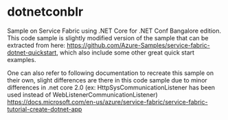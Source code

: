 # dotnetconblr
Sample on Service Fabric using .NET Core for .NET Conf Bangalore edition. This code sample is slightly modified version of the sample that can be extracted from here: https://github.com/Azure-Samples/service-fabric-dotnet-quickstart, which also include some other great quick start examples. 

One can also refer to following documentation to recreate this sample on their own, slight differences are there in this code sample due to minor differences in .net core 2.0 (ex: HttpSysCommunicationListener has been used instead of WebListenerCommunicationListener)
https://docs.microsoft.com/en-us/azure/service-fabric/service-fabric-tutorial-create-dotnet-app


